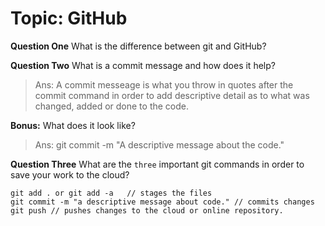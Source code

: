 # Topic: GitHub

**Question One** What is the difference between git and GitHub?

**Question Two** What is a commit message and how does it help?

>Ans: A commit messeage is what you throw in quotes after the commit command in order to add descriptive detail as to what was changed, added or done to the code.

**Bonus:** What does it look like?

>Ans: git commit -m "A descriptive message about the code."


**Question Three** What are the `three` important git commands in order to save your work to the cloud?

```
git add . or git add -a   // stages the files
git commit -m "a descriptive message about code." // commits changes
git push // pushes changes to the cloud or online repository.

```